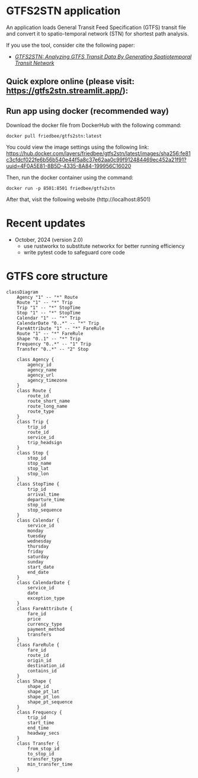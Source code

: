 # GTFS2STN application
An application loads General Transit Feed Specification (GTFS) transit file and convert it to spatio-temporal
network (STN) for shortest path analysis.

If you use the tool, consider cite the following paper:
- [*GTFS2STN: Analyzing GTFS Transit Data By Generating Spatiotemporal Transit Network*](https://arxiv.org/abs/2405.02760)

## Quick explore online (please visit: https://gtfs2stn.streamlit.app/): 

## Run app using docker (recommended way)

Download the docker file from DockerHub with the following command:
```
docker pull friedbee/gtfs2stn:latest
```

You could view the image settings using the following link: https://hub.docker.com/layers/friedbee/gtfs2stn/latest/images/sha256:fe81c3cfdcf022fe6b56b540e44f5a8c37e62aa0c99f912484469ec452a21f91?uuid=4F0A5E81-8B5D-4335-8A84-199956C16020

Then, run the docker container using the command:
```
docker run -p 8501:8501 friedbee/gtfs2stn
```

After that, visit the following website (http://localhost:8501)

# Recent updates
- October, 2024 (version 2.0)
  - use rustworkx to substitute networkx for better running efficiency
  - write pytest code to safeguard core code

# GTFS core structure

```mermaid
classDiagram
    Agency "1" -- "*" Route
    Route "1" -- "*" Trip
    Trip "1" -- "*" StopTime
    Stop "1" -- "*" StopTime
    Calendar "1" -- "*" Trip
    CalendarDate "0..*" -- "*" Trip
    FareAttribute "1" -- "*" FareRule
    Route "1" -- "*" FareRule
    Shape "0..1" -- "*" Trip
    Frequency "0..*" -- "1" Trip
    Transfer "0..*" -- "2" Stop

    class Agency {
        agency_id
        agency_name
        agency_url
        agency_timezone
    }
    class Route {
        route_id
        route_short_name
        route_long_name
        route_type
    }
    class Trip {
        trip_id
        route_id
        service_id
        trip_headsign
    }
    class Stop {
        stop_id
        stop_name
        stop_lat
        stop_lon
    }
    class StopTime {
        trip_id
        arrival_time
        departure_time
        stop_id
        stop_sequence
    }
    class Calendar {
        service_id
        monday
        tuesday
        wednesday
        thursday
        friday
        saturday
        sunday
        start_date
        end_date
    }
    class CalendarDate {
        service_id
        date
        exception_type
    }
    class FareAttribute {
        fare_id
        price
        currency_type
        payment_method
        transfers
    }
    class FareRule {
        fare_id
        route_id
        origin_id
        destination_id
        contains_id
    }
    class Shape {
        shape_id
        shape_pt_lat
        shape_pt_lon
        shape_pt_sequence
    }
    class Frequency {
        trip_id
        start_time
        end_time
        headway_secs
    }
    class Transfer {
        from_stop_id
        to_stop_id
        transfer_type
        min_transfer_time
    }
```
